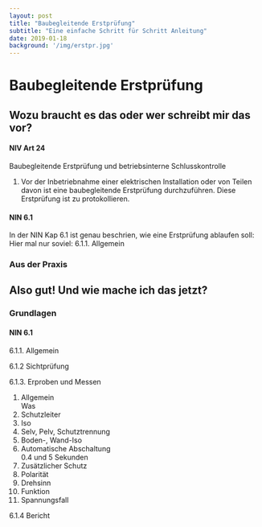 ```yaml
---
layout: post
title: "Baubegleitende Erstprüfung"
subtitle: "Eine einfache Schritt für Schritt Anleitung"
date: 2019-01-18
background: '/img/erstpr.jpg'
---
```


# Baubegleitende Erstprüfung

## Wozu braucht es das oder wer schreibt mir das vor?

#### NIV Art 24
Baubegleitende Erstprüfung und betriebsinterne Schlusskontrolle

1. Vor der Inbetriebnahme einer elektrischen Installation oder von Teilen davon ist eine baubegleitende Erstprüfung durchzuführen. Diese Erstprüfung ist zu protokollieren.

#### NIN 6.1
In der NIN Kap 6.1 ist genau beschrien, wie eine Erstprüfung ablaufen soll:
Hier mal nur soviel:
6.1.1. Allgemein

### Aus der Praxis


## Also gut! Und wie mache ich das jetzt?
### Grundlagen
#### NIN 6.1
6.1.1. Allgemein

6.1.2 Sichtprüfung

6.1.3. Erproben und Messen
1. Allgemein  
Was
1. Schutzleiter
1. Iso
1. Selv, Pelv, Schutztrennung
1. Boden-, Wand-Iso
1. Automatische Abschaltung  
0.4 und 5 Sekunden
1. Zusätzlicher Schutz
1. Polarität
1. Drehsinn
1. Funktion
1. Spannungsfall

6.1.4 Bericht
